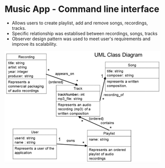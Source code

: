 # Music App - Command line interface 
- Allows users to create playlist, add and remove songs, recordings, tracks.
- Specific relationship was establised between recordings, songs, tracks
- Observer design pattern was used to meet user's requirements and improve its scalability.

![UML Diagram](https://github.com/huzaifaasif/2404/blob/master/UML.png)
